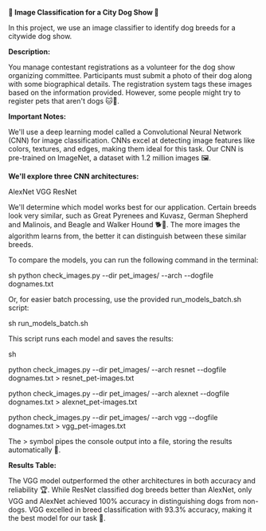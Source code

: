 **🐾 Image Classification for a City Dog Show 🐾**


In this project, we use an image classifier to identify dog breeds for a citywide dog show.


**Description:**

You manage contestant registrations as a volunteer for the dog show organizing committee. Participants must submit a photo of their dog along with some biographical details. The registration system tags these images based on the information provided. However, some people might try to register pets that aren't dogs 🐱🐰.

**Important Notes:**

We'll use a deep learning model called a Convolutional Neural Network (CNN) for image classification. CNNs excel at detecting image features like colors, textures, and edges, making them ideal for this task. Our CNN is pre-trained on ImageNet, a dataset with 1.2 million images 🖼️.

**We'll explore three CNN architectures:**

AlexNet
VGG
ResNet

We'll determine which model works best for our application. Certain breeds look very similar, such as Great Pyrenees and Kuvasz, German Shepherd and Malinois, and Beagle and Walker Hound 🐕🐩. The more images the algorithm learns from, the better it can distinguish between these similar breeds.

To compare the models, you can run the following command in the terminal:

sh python check_images.py --dir pet_images/ --arch <architecture> --dogfile dognames.txt

Or, for easier batch processing, use the provided run_models_batch.sh script:

sh run_models_batch.sh

This script runs each model and saves the results:

sh

python check_images.py --dir pet_images/ --arch resnet --dogfile dognames.txt > resnet_pet-images.txt

python check_images.py --dir pet_images/ --arch alexnet --dogfile dognames.txt > alexnet_pet-images.txt

python check_images.py --dir pet_images/ --arch vgg --dogfile dognames.txt > vgg_pet-images.txt

The > symbol pipes the console output into a file, storing the results automatically 📄.

**Results Table:**

The VGG model outperformed the other architectures in both accuracy and reliability 🏆. While ResNet classified dog breeds better than AlexNet, only VGG and AlexNet achieved 100% accuracy in distinguishing dogs from non-dogs. VGG excelled in breed classification with 93.3% accuracy, making it the best model for our task 🎯.
